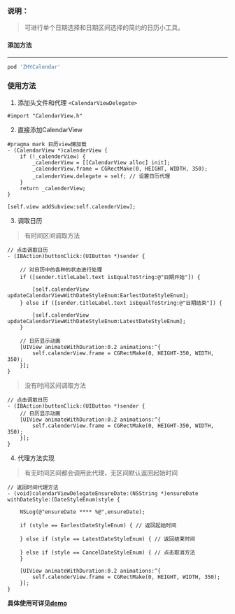 ### 说明：

> 可进行单个日期选择和日期区间选择的简约的日历小工具。

#### 添加方法
---

```ruby
pod 'ZHYCalendar'
```

### 使用方法

1. 添加头文件和代理 `<CalendarViewDelegate>`

```objc
#import "CalendarView.h"
```

2. 直接添加CalendarView

```objc
#pragma mark 日历view懒加载
- (CalendarView *)calenderView {
    if (!_calenderView) {
        _calenderView = [[CalendarView alloc] init];
        _calenderView.frame = CGRectMake(0, HEIGHT, WIDTH, 350);
        _calenderView.delegate = self; // 设置日历代理
    }
    return _calenderView;
}

[self.view addSubview:self.calenderView];
```

3. 调取日历

> 有时间区间调取方法
```objc
// 点击调取日历
- (IBAction)buttonClick:(UIButton *)sender {
    
    // 对日历中的各种的状态进行处理
    if ([sender.titleLabel.text isEqualToString:@"日期开始"]) {
        
        [self.calenderView updateCalendarViewWithDateStyleEnum:EarlestDateStyleEnum];
    } else if ([sender.titleLabel.text isEqualToString:@"日期结束"]) {
        
        [self.calenderView updateCalendarViewWithDateStyleEnum:LatestDateStyleEnum];
    }
    
    // 日历显示动画
    [UIView animateWithDuration:0.2 animations:^{
        self.calenderView.frame = CGRectMake(0, HEIGHT-350, WIDTH, 350);
    }];
}
```

> 没有时间区间调取方法

```objc
// 点击调取日历
- (IBAction)buttonClick:(UIButton *)sender {
    // 日历显示动画
    [UIView animateWithDuration:0.2 animations:^{
        self.calenderView.frame = CGRectMake(0, HEIGHT-350, WIDTH, 350);
    }];
}
```

4. 代理方法实现

> 有无时间区间都会调用此代理，无区间默认返回起始时间
```objc
// 返回时间代理方法
- (void)calendarViewDelegateEnsureDate:(NSString *)ensureDate withDateStyle:(DateStyleEnum)style {
    
    NSLog(@"ensureDate **** %@",ensureDate);
    
    if (style == EarlestDateStyleEnum) { // 返回起始时间

    } else if (style == LatestDateStyleEnum) { // 返回结束时间

    } else if (style == CancelDateStyleEnum) { // 点击取消方法
    }
    
    [UIView animateWithDuration:0.2 animations:^{
        self.calenderView.frame = CGRectMake(0, HEIGHT, WIDTH, 350);
    }];
}
```

**具体使用可详见[demo](https://github.com/anchoriteFili/ZHYCalendar)**
